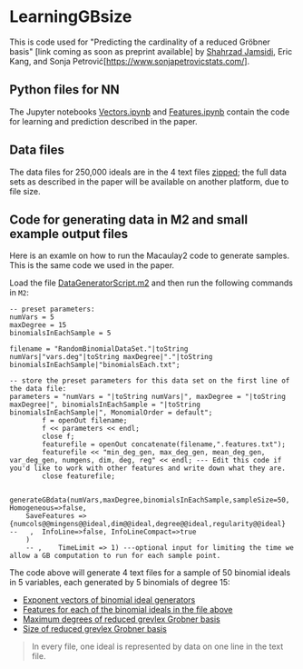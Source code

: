 # LearningGBsize

This is code used for "Predicting the cardinality of a reduced Gröbner basis" [link coming as soon as preprint available] by [Shahrzad Jamsidi](https://www.lakeforest.edu/academics/faculty/sjamshidi), Eric Kang, and Sonja Petrović[https://www.sonjapetrovicstats.com/]. 

## Python files for NN  

The Jupyter notebooks [Vectors.ipynb](Vectors.ipynb) and [Features.ipynb](Features.ipynb) contain the code for learning and prediction described in the paper. 

## Data files 

The data files for 250,000 ideals are in the 4 text files [zipped](4txtFiles250000binomialIdeals.zip); the full data sets as described in the paper will be available on another platform, due to file size. 

## Code for generating data in M2 and small example output files 

Here is an examle on how to run the Macaulay2 code to generate samples. This is the same code we used in the paper. 

Load the file [DataGeneratorScript.m2](DataGeneratorScript.m2) and then run the following commands in `M2`:

```
-- preset parameters:
numVars = 5
maxDegree = 15
binomialsInEachSample = 5 

filename = "RandomBinomialDataSet."|toString numVars|"vars.deg"|toString maxDegree|"."|toString binomialsInEachSample|"binomialsEach.txt";
    
-- store the preset parameters for this data set on the first line of the data file: 
parameters = "numVars = "|toString numVars|", maxDegree = "|toString maxDegree|", binomialsInEachSample = "|toString binomialsInEachSample|", MonomialOrder = default";
	    f = openOut filename;
	    f << parameters << endl;
	    close f;
	    featurefile = openOut concatenate(filename,".features.txt");
	    featurefile << "min_deg_gen, max_deg_gen, mean_deg_gen, var_deg_gen, numgens, dim, deg, reg" << endl; --- Edit this code if you'd like to work with other features and write down what they are.
	    close featurefile;


generateGBdata(numVars,maxDegree,binomialsInEachSample,sampleSize=50, Homogeneous=>false,  
    SaveFeatures => {numcols@@mingens@@ideal,dim@@ideal,degree@@ideal,regularity@@ideal}  
--   ,  InfoLine=>false, InfoLineCompact=>true
    )
    -- ,    TimeLimit => 1) ---optional input for limiting the time we allow a GB computation to run for each sample point.
```
The code above will generate 4 text files for a sample of 50 binomial ideals in 5 variables, each generated by 5 binomials of degree 15: 

* [Exponent vectors of binomial ideal generators](RandomBinomialDataSet.5vars.deg15.sampleSize50.5binomialsEach.1676045618.txt)
* [Features for each of the binomial ideals in the file above](RandomBinomialDataSet.5vars.deg15.sampleSize50.5binomialsEach.1676045618.txt.features.txt)
* [Maximum degrees of reduced grevlex Grobner basis](RandomBinomialDataSet.5vars.deg15.sampleSize50.5binomialsEach.1676045618.txt.gbMaxDeg.txt)
* [Size of reduced grevlex Grobner basis](RandomBinomialDataSet.5vars.deg15.sampleSize50.5binomialsEach.1676045618.txt.gbSizes.txt)

> In every file, one ideal is represented by data on one line in the text file. 
